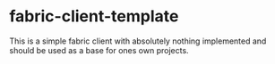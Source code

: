 # fabric-client-template
This is a simple fabric client with absolutely nothing implemented and should be used as a base for ones own projects. 
